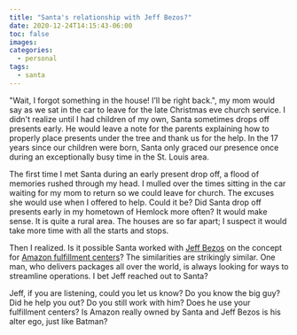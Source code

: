 ```yaml
---
title: "Santa's relationship with Jeff Bezos?"
date: 2020-12-24T14:15:43-06:00
toc: false
images:
categories:
  - personal
tags: 
  - santa
---
```


"Wait, I forgot something in the house!  I’ll be right back.", my mom would say as we sat in the car to leave for the late Christmas eve church service.  I didn't realize until I had children of my own, Santa sometimes drops off presents early.  He would leave a note for the parents explaining how to properly place presents under the tree and thank us for the help.  In the 17 years since our children were born, Santa only graced our presence once during an exceptionally busy time in the St. Louis area.  

The first time I met Santa during an early present drop off, a flood of memories rushed through my head.  I mulled over the times sitting in the car waiting for my mom to return so we could leave for church.   The excuses she would use when I offered to help.   Could it be?   Did Santa drop off presents early in my hometown of Hemlock more often?   It would make sense. It is quite a rural area.   The houses are so far apart; I suspect it would take more time with all the starts and stops.

Then I realized.  Is it possible Santa worked with [Jeff Bezos](https://en.wikipedia.org/wiki/Jeff_Bezos) on the concept for [Amazon fulfillment centers](https://www.aboutamazon.com/workplace/facilities)?  The similarities are strikingly similar.  One man, who delivers packages all over the world, is always looking for ways to streamline operations.   I bet Jeff reached out to Santa?

Jeff, if you are listening, could you let us know?  Do you know the big guy?  Did he help you out?   Do you still work with him?  Does he use your fulfillment centers?   Is Amazon really owned by Santa and Jeff Bezos is his alter ego, just like Batman?  

